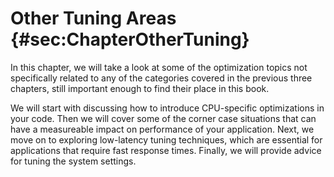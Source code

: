 # Other Tuning Areas {#sec:ChapterOtherTuning}

In this chapter, we will take a look at some of the optimization topics not specifically related to any of the categories covered in the previous three chapters, still important enough to find their place in this book.

We will start with discussing how to introduce CPU-specific optimizations in your code. Then we will cover some of the corner case situations that can have a measureable impact on performance of your application. Next, we move on to exploring low-latency tuning techniques, which are essential for applications that require fast response times. Finally, we will provide advice for tuning the system settings.
